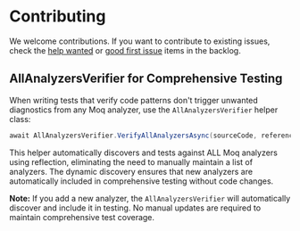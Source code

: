 # Contributing

We welcome contributions. If you want to contribute to existing issues, check the
[help wanted](https://github.com/rjmurillo/moq.analyzers/labels/help%20wanted) or
[good first issue](https://github.com/rjmurillo/moq.analyzers/labels/good%20first%20issue) items in the backlog.

## AllAnalyzersVerifier for Comprehensive Testing

When writing tests that verify code patterns don't trigger unwanted diagnostics from any Moq analyzer, use the `AllAnalyzersVerifier` helper class:

```csharp
await AllAnalyzersVerifier.VerifyAllAnalyzersAsync(sourceCode, referenceAssemblyGroup);
```

This helper automatically discovers and tests against ALL Moq analyzers using reflection, eliminating the need to manually maintain a list of analyzers. The dynamic discovery ensures that new analyzers are automatically included in comprehensive testing without code changes.

**Note:** If you add a new analyzer, the `AllAnalyzersVerifier` will automatically discover and include it in testing. No manual updates are required to maintain comprehensive test coverage.

